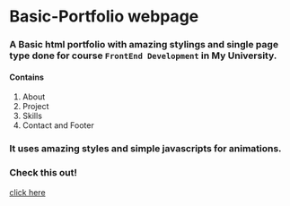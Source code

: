 # Basic-Portfolio webpage
 ### A Basic html portfolio with amazing stylings and single page type done for course `FrontEnd Development` in My University.
#### Contains
  1) About  
  2) Project
  3) Skills 
  4) Contact and Footer
  
### It uses amazing styles and simple javascripts for animations.
### Check this out!
[click here](https://github.com/theFutureGuy/Portfolio-Design)

